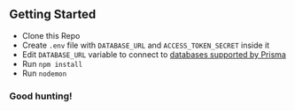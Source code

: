 ## Getting Started
 - Clone this Repo
 - Create `.env` file with `DATABASE_URL` and `ACCESS_TOKEN_SECRET` inside it
 - Edit `DATABASE_URL` variable to connect to [databases supported by Prisma](https://www.prisma.io/docs/reference/database-reference/supported-databases)
 - Run `npm install`
 - Run `nodemon`

### Good hunting!
